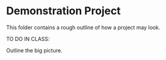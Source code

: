 # Demonstration Project
This folder contains a rough outline of how a project may look.

TO DO IN CLASS:

Outline the big picture.
